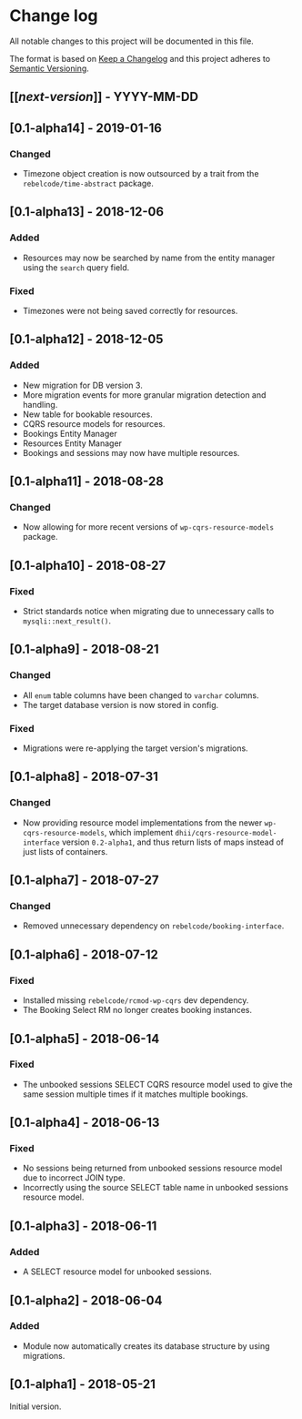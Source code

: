# Change log
All notable changes to this project will be documented in this file.

The format is based on [Keep a Changelog](http://keepachangelog.com/)
and this project adheres to [Semantic Versioning](http://semver.org/).

## [[*next-version*]] - YYYY-MM-DD

## [0.1-alpha14] - 2019-01-16
### Changed
- Timezone object creation is now outsourced by a trait from the `rebelcode/time-abstract` package.

## [0.1-alpha13] - 2018-12-06
### Added
- Resources may now be searched by name from the entity manager using the `search` query field.

### Fixed
- Timezones were not being saved correctly for resources.

## [0.1-alpha12] - 2018-12-05
### Added
- New migration for DB version 3.
- More migration events for more granular migration detection and handling.
- New table for bookable resources.
- CQRS resource models for resources.
- Bookings Entity Manager
- Resources Entity Manager
- Bookings and sessions may now have multiple resources.

## [0.1-alpha11] - 2018-08-28
### Changed
- Now allowing for more recent versions of `wp-cqrs-resource-models` package.

## [0.1-alpha10] - 2018-08-27
### Fixed
- Strict standards notice when migrating due to unnecessary calls to `mysqli::next_result()`.

## [0.1-alpha9] - 2018-08-21
### Changed
- All `enum` table columns have been changed to `varchar` columns.
- The target database version is now stored in config.

### Fixed
- Migrations were re-applying the target version's migrations.

## [0.1-alpha8] - 2018-07-31
### Changed
- Now providing resource model implementations from the newer `wp-cqrs-resource-models`, which implement `dhii/cqrs-resource-model-interface` version `0.2-alpha1`, and thus return lists of maps instead of just lists of containers.

## [0.1-alpha7] - 2018-07-27
### Changed
- Removed unnecessary dependency on `rebelcode/booking-interface`.

## [0.1-alpha6] - 2018-07-12
### Fixed
- Installed missing `rebelcode/rcmod-wp-cqrs` dev dependency.
- The Booking Select RM no longer creates booking instances.

## [0.1-alpha5] - 2018-06-14
### Fixed
- The unbooked sessions SELECT CQRS resource model used to give the same session multiple times if it matches multiple bookings.

## [0.1-alpha4] - 2018-06-13
### Fixed
- No sessions being returned from unbooked sessions resource model due to incorrect JOIN type.
- Incorrectly using the source SELECT table name in unbooked sessions resource model.

## [0.1-alpha3] - 2018-06-11
### Added
- A SELECT resource model for unbooked sessions.

## [0.1-alpha2] - 2018-06-04
### Added
- Module now automatically creates its database structure by using migrations.

## [0.1-alpha1] - 2018-05-21
Initial version.
